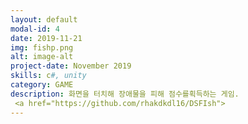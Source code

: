```yaml
---
layout: default
modal-id: 4
date: 2019-11-21
img: fishp.png
alt: image-alt
project-date: November 2019
skills: c#, unity
category: GAME
description: 화면을 터치해 장애물을 피해 점수를획득하는 게임.
 <a href="https://github.com/rhakdkdl16/DSFIsh">
---
```


